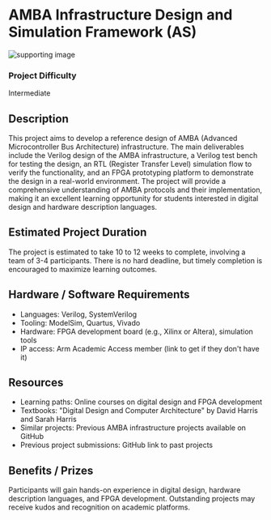 # AMBA Infrastructure Design and Simulation Framework (AS)
![supporting image]()

### Project Difficulty
Intermediate

## Description
This project aims to develop a reference design of AMBA (Advanced Microcontroller Bus Architecture) infrastructure. The main deliverables include the Verilog design of the AMBA infrastructure, a Verilog test bench for testing the design, an RTL (Register Transfer Level) simulation flow to verify the functionality, and an FPGA prototyping platform to demonstrate the design in a real-world environment. The project will provide a comprehensive understanding of AMBA protocols and their implementation, making it an excellent learning opportunity for students interested in digital design and hardware description languages.

## Estimated Project Duration
The project is estimated to take 10 to 12 weeks to complete, involving a team of 3-4 participants. There is no hard deadline, but timely completion is encouraged to maximize learning outcomes.

## Hardware / Software Requirements
- Languages: Verilog, SystemVerilog
- Tooling: ModelSim, Quartus, Vivado
- Hardware: FPGA development board (e.g., Xilinx or Altera), simulation tools
- IP access: Arm Academic Access member (link to get if they don't have it)

## Resources
- Learning paths: Online courses on digital design and FPGA development
- Textbooks: "Digital Design and Computer Architecture" by David Harris and Sarah Harris
- Similar projects: Previous AMBA infrastructure projects available on GitHub
- Previous project submissions: GitHub link to past projects

## Benefits / Prizes
Participants will gain hands-on experience in digital design, hardware description languages, and FPGA development. Outstanding projects may receive kudos and recognition on academic platforms.